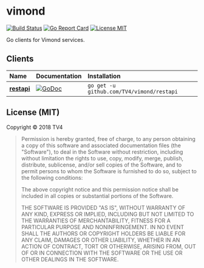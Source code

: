 # vimond

[![Build Status](https://travis-ci.com/TV4/vimond.svg?branch=master)](https://travis-ci.com/TV4/vimond)
[![Go Report Card](https://goreportcard.com/badge/github.com/TV4/vimond)](https://goreportcard.com/report/github.com/TV4/vimond)
[![License MIT](https://img.shields.io/badge/license-MIT-lightgrey.svg?style=flat)](https://github.com/TV4/vimond#license-mit)

Go clients for Vimond services.

## Clients

Name | Documentation   | Installation
:--- | :-------------- | :-----------
**[restapi](restapi)** | [![GoDoc](https://img.shields.io/badge/godoc-reference-blue.svg?style=flat)](https://godoc.org/github.com/TV4/vimond/restapi) | `go get -u github.com/TV4/vimond/restapi`

## License (MIT)

Copyright © 2018 TV4

> Permission is hereby granted, free of charge, to any person obtaining
> a copy of this software and associated documentation files (the "Software"),
> to deal in the Software without restriction, including without limitation
> the rights to use, copy, modify, merge, publish, distribute, sublicense,
> and/or sell copies of the Software, and to permit persons to whom the
> Software is furnished to do so, subject to the following conditions:
>
> The above copyright notice and this permission notice shall be included
> in all copies or substantial portions of the Software.
>
> THE SOFTWARE IS PROVIDED "AS IS", WITHOUT WARRANTY OF ANY KIND,
> EXPRESS OR IMPLIED, INCLUDING BUT NOT LIMITED TO THE WARRANTIES
> OF MERCHANTABILITY, FITNESS FOR A PARTICULAR PURPOSE AND NONINFRINGEMENT.
> IN NO EVENT SHALL THE AUTHORS OR COPYRIGHT HOLDERS BE LIABLE FOR ANY CLAIM,
> DAMAGES OR OTHER LIABILITY, WHETHER IN AN ACTION OF CONTRACT,
> TORT OR OTHERWISE, ARISING FROM, OUT OF OR IN CONNECTION WITH THE SOFTWARE
> OR THE USE OR OTHER DEALINGS IN THE SOFTWARE.
